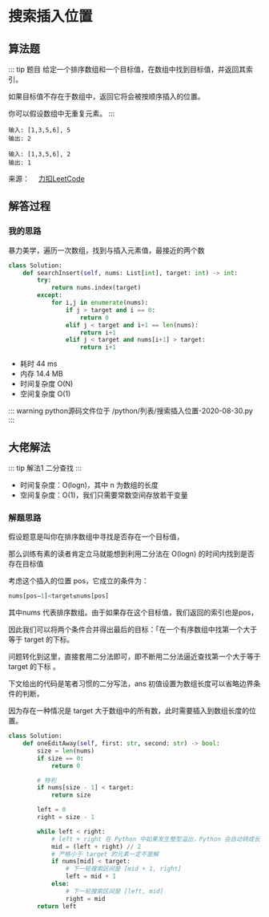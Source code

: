 #  搜索插入位置

##  算法题

::: tip 题目
给定一个排序数组和一个目标值，在数组中找到目标值，并返回其索引。

如果目标值不存在于数组中，返回它将会被按顺序插入的位置。

你可以假设数组中无重复元素。
:::

~~~
输入: [1,3,5,6], 5
输出: 2
~~~

~~~
输入: [1,3,5,6], 2
输出: 1
~~~

来源：&emsp; [力扣LeetCode](https://leetcode-cn.com/leetbook/read/array-and-string/cxqdh/)


##  解答过程

### 我的思路

暴力美学，遍历一次数组，找到与插入元素值，最接近的两个数


```python
class Solution:
    def searchInsert(self, nums: List[int], target: int) -> int:
        try:
            return nums.index(target)
        except:
            for i,j in enumerate(nums):
                if j > target and i == 0:
                    return 0
                elif j < target and i+1 == len(nums):
                    return i+1
                elif j < target and nums[i+1] > target:
                    return i+1
```

* 耗时 44 ms
* 内存 14.4 MB
* 时间复杂度 O(N)
* 空间复杂度 O(1)

::: warning python源码文件位于
/python/列表/搜索插入位置-2020-08-30.py
:::


##  大佬解法


::: tip 解法1
二分查找
:::

* 时间复杂度：O(logn)，其中 n 为数组的长度
* 空间复杂度：O(1)，我们只需要常数空间存放若干变量


### 解题思路

假设题意是叫你在排序数组中寻找是否存在一个目标值，

那么训练有素的读者肯定立马就能想到利用二分法在 O(logn) 的时间内找到是否存在目标值

考虑这个插入的位置 pos，它成立的条件为：

```python
nums[pos−1]<target≤nums[pos]
```

其中nums 代表排序数组。由于如果存在这个目标值，我们返回的索引也是pos，

因此我们可以将两个条件合并得出最后的目标：「在一个有序数组中找第一个大于等于 target 的下标。

问题转化到这里，直接套用二分法即可，即不断用二分法逼近查找第一个大于等于target 的下标 。

下文给出的代码是笔者习惯的二分写法，ans 初值设置为数组长度可以省略边界条件的判断，

因为存在一种情况是 target 大于数组中的所有数，此时需要插入到数组长度的位置。



```python
class Solution:
    def oneEditAway(self, first: str, second: str) -> bool:
        size = len(nums)
        if size == 0:
            return 0

        # 特判
        if nums[size - 1] < target:
            return size

        left = 0
        right = size - 1

        while left < right:
            # left + right 在 Python 中如果发生整型溢出，Python 会自动转成长整形
            mid = (left + right) // 2
            # 严格小于 target 的元素一定不是解
            if nums[mid] < target:
                # 下一轮搜索区间是 [mid + 1, right]
                left = mid + 1
            else:
                # 下一轮搜索区间是 [left, mid]
                right = mid
        return left
```

